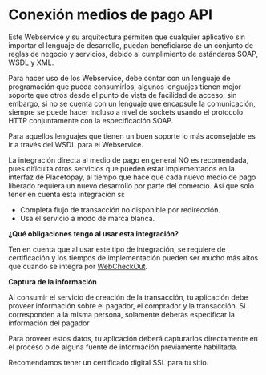 # Conexión medios de pago API

Este Webservice y su arquitectura permiten que cualquier aplicativo sin importar el lenguaje de desarrollo, puedan beneficiarse de un conjunto de reglas de negocio y servicios, debido al cumplimiento de estándares SOAP, WSDL y XML.

Para hacer uso de los Webservice, debe contar con un lenguaje de programación que pueda consumirlos, algunos lenguajes tienen mejor soporte que otros desde el punto de vista de facilidad de acceso; sin embargo, si no se cuenta con un lenguaje que encapsule la comunicación, siempre se puede hacer incluso a nivel de sockets usando el protocolo HTTP conjuntamente con la especificación SOAP.

Para aquellos lenguajes que tienen un buen soporte lo más aconsejable es ir a través del WSDL para el Webservice.

La integración directa al medio de pago en general NO es recomendada, pues dificulta otros servicios que pueden estar implementados en la interfaz de Placetopay, al tiempo que hace que cada nuevo medio de pago liberado requiera un nuevo desarrollo por parte del comercio. Así que solo tener en cuenta esta integración si:

* Completa flujo de transacción no disponible por redirección.
* Usa el servicio a modo de marca blanca.

**¿Qué obligaciones tengo al usar esta integración?**

Ten en cuenta que al usar este tipo de integración, se requiere de certificación y los tiempos de implementación pueden ser mucho más altos que cuando se integra por [WebCheckOut](#webcheckout).

**Captura de la información**

Al consumir el servicio de creación de la transacción, tu aplicación debe proveer información sobre el pagador, el comprador y la transacción. Si corresponden a la misma persona, solamente deberás especificar la información del pagador

Para proveer estos datos, tu aplicación deberá capturarlos directamente en el proceso o de alguna fuente de información previamente habilitada.

<aside class="notice">
Recomendamos tener un certificado digital SSL para tu sitio.
</aside>
